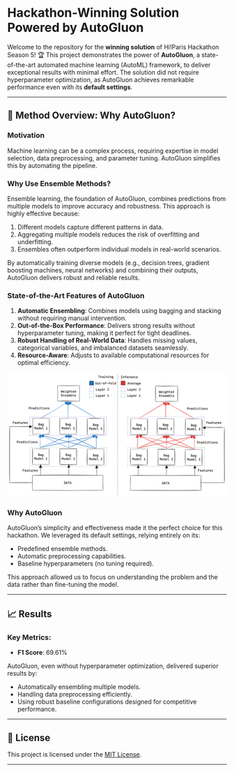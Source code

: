 # Hackathon-Winning Solution Powered by AutoGluon

Welcome to the repository for the **winning solution** of Hi!Paris Hackathon Season 5! 🏆 This project demonstrates the power of **AutoGluon**, a state-of-the-art automated machine learning (AutoML) framework, to deliver exceptional results with minimal effort. The solution did not require hyperparameter optimization, as AutoGluon achieves remarkable performance even with its **default settings**.

---

## 🚀 Method Overview: Why AutoGluon?

### **Motivation**
Machine learning can be a complex process, requiring expertise in model selection, data preprocessing, and parameter tuning. AutoGluon simplifies this by automating the pipeline.

### **Why Use Ensemble Methods?**
Ensemble learning, the foundation of AutoGluon, combines predictions from multiple models to improve accuracy and robustness. This approach is highly effective because:
1. Different models capture different patterns in data.
2. Aggregating multiple models reduces the risk of overfitting and underfitting.
3. Ensembles often outperform individual models in real-world scenarios.

By automatically training diverse models (e.g., decision trees, gradient boosting machines, neural networks) and combining their outputs, AutoGluon delivers robust and reliable results.

### **State-of-the-Art Features of AutoGluon**
1. **Automatic Ensembling**: Combines models using bagging and stacking without requiring manual intervention.
2. **Out-of-the-Box Performance**: Delivers strong results without hyperparameter tuning, making it perfect for tight deadlines.
3. **Robust Handling of Real-World Data**: Handles missing values, categorical variables, and imbalanced datasets seamlessly.
4. **Resource-Aware**: Adjusts to available computational resources for optimal efficiency.

![Ensembly method](img/autogluon-stacked-ensembling.png)


### **Why AutoGluon**
AutoGluon’s simplicity and effectiveness made it the perfect choice for this hackathon. We leveraged its default settings, relying entirely on its:
- Predefined ensemble methods.
- Automatic preprocessing capabilities.
- Baseline hyperparameters (no tuning required).

This approach allowed us to focus on understanding the problem and the data rather than fine-tuning the model.

---

## 📈 Results

### Key Metrics:
- **F1 Score**: 69.61%

AutoGluon, even without hyperparameter optimization, delivered superior results by:
- Automatically ensembling multiple models.
- Handling data preprocessing efficiently.
- Using robust baseline configurations designed for competitive performance.

---

## 📜 License

This project is licensed under the [MIT License](LICENSE).

---
